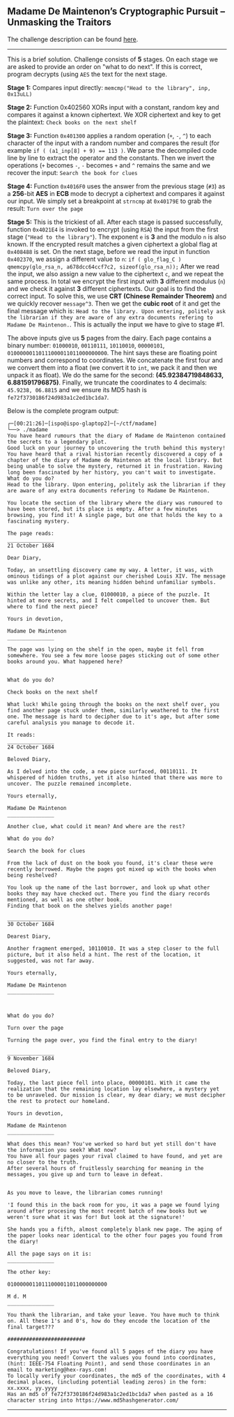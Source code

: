 ## Madame De Maintenon’s Cryptographic Pursuit – Unmasking the Traitors

The challenge description can be found
[here](https://hex-rays.com/blog/madame-de-maintenons-cryptographic-pursuit-unmasking-the-traitors/).

___

This is a brief solution. Challenge consists of **5** stages.
On each stage we are asked to provide an order on "what to do next". 
If this is correct, program decrypts (using `AES` the text for the next stage.

**Stage 1:** Compares input directly: `memcmp("Head to the library", inp, 0x13uLL)`

**Stage 2:** Function 0x402560 XORs input with a constant, random key and compares it against a
known ciphertext. We XOR ciphertext and key to get the plaintext: `Check books on the next shelf`

**Stage 3:** Function `0x401300` applies a random operation (`+`, `-`, `^`) to each character of
the input with a random number and compares the result (for example `if ( (a1_inp[8] + 9) == 113 )`.
We parse the decompiled code line by line to extract the operator and the constants.
Then we invert the operations (`+` becomes `-`, `-` becomes `+` and `^` remains the same and we
recover the input: `Search the book for clues`

**Stage 4:** Function `0x4016F0` uses the answer from the previous stage (`#3`) as a **256**-bit
**AES** in **ECB** mode to decrypt a ciphertext and compares it against our input. We simply set a breakpoint at `strncmp` at `0x40179E` to grab the result: `Turn over the page`

**Stage 5:** This is the trickiest of all. After each stage is passed successfully,
function `0x4021E4` is invoked to encrypt (using `RSA`) the input from the first stage
(`"Head to the library"`). The exponent `e` is **3** and the modulo `n` is also known.
If the encrypted result matches a given ciphertext a global flag at `0x408488` is set.
On the next stage, before we read the input in function `0x402370`, we assign a different
value to `n`: `if ( glo_flag_C ) qmemcpy(glo_rsa_n, a678dcc64ccf7c2, sizeof(glo_rsa_n));` 
After we read the input, we also assign a new value to the ciphertext `c`, and we repeat the same process. 
In total we encrypt the first input with **3** different modulus (`n`) and we check it against **3**
different ciphertexts. Our goal is to find the correct input. To solve this, we use
**CRT (Chinese Remainder Theorem)** and we quickly recover `message^3`. Then we get the
**cubic root** of it and get the final message which is:
`Head to the library. Upon entering, politely ask the librarian if they are aware of any extra documents refering to Madame De Maintenon.`. This is actually the input we have to give to stage #1.


The above inputs give us **5** pages from the dairy. Each page contains a binary number:
`01000010`, `00110111`, `10110010`, `00000101`, `01000000110111000011011000000000`.
The hint says these are floating point numbers and correspond to coordinates.
We concatenate the first four and we convert them into a float (we convert it to `int`,
we pack it and then we unpack it as float).
We do the same for the second: **(45.92384719848633, 6.881591796875)**.
Finally, we truncate the coordinates to 4 decimals: `45.9238, 06.8815` and we ensure its MD5 hash is
`fe72f3730186f24d983a1c2ed1bc1da7`.

Below is the complete program output:
```
┌─[00:21:26]─[ispo@ispo-glaptop2]─[~/ctf/madame]
└──> ./madame
You have heard rumours that the diary of Madame de Maintenon contained the secrets to a legendary plot.
Good luck on your journey to uncovering the truth behind this mystery!
You have heard that a rival historian recently discovered a copy of a chapter of the diary of Madame de Maintenon at the local library. But being unable to solve the mystery, returned it in frustration. Having long been fascinated by her history, you can't wait to investigate. What do you do?
Head to the library. Upon entering, politely ask the librarian if they are aware of any extra documents refering to Madame De Maintenon.

You locate the section of the library where the diary was rumoured to have been stored, but its place is empty. After a few minutes browsing, you find it! A single page, but one that holds the key to a fascinating mystery.

The page reads:
_______________
21 October 1684

Dear Diary,

Today, an unsettling discovery came my way. A letter, it was, with ominous tidings of a plot against our cherished Louis XIV. The message was unlike any other, its meaning hidden behind unfamiliar symbols.

Within the letter lay a clue, 01000010, a piece of the puzzle. It hinted at more secrets, and I felt compelled to uncover them. But where to find the next piece?

Yours in devotion,

Madame De Maintenon
_______________

The page was lying on the shelf in the open, maybe it fell from somewhere. You see a few more loose pages sticking out of some other books around you. What happened here?


What do you do?

Check books on the next shelf

What luck! While going through the books on the next shelf over, you find another page stuck under them, similarly weathered to the first one. The message is hard to decipher due to it's age, but after some careful analysis you manage to decode it.

It reads:
_______________
24 October 1684

Beloved Diary,
 
As I delved into the code, a new piece surfaced, 00110111. It whispered of hidden truths, yet it also hinted that there was more to uncover. The puzzle remained incomplete.

Yours eternally,

Madame De Maintenon
_______________

Another clue, what could it mean? And where are the rest?

What do you do?

Search the book for clues

From the lack of dust on the book you found, it's clear these were recently borrowed. Maybe the pages got mixed up with the books when being reshelved?

You look up the name of the last borrower, and look up what other books they may have checked out. There you find the diary records mentioned, as well as one other book. 
Finding that book on the shelves yields another page!

_______________
30 October 1684

Dearest Diary,

Another fragment emerged, 10110010. It was a step closer to the full picture, but it also held a hint. The rest of the location, it suggested, was not far away.

Yours eternally,

Madame De Maintenon
_______________



What do you do?

Turn over the page

Turning the page over, you find the final entry to the diary!

_______________
9 November 1684

Beloved Diary,

Today, the last piece fell into place, 00000101. With it came the realization that the remaining location lay elsewhere, a mystery yet to be unraveled. Our mission is clear, my dear diary; we must decipher the rest to protect our homeland.

Yours in devotion,

Madame de Maintenon
_______________

What does this mean? You've worked so hard but yet still don't have the information you seek? What now?
You have all four pages your rival claimed to have found, and yet are no closer to the truth.
After several hours of fruitlessly searching for meaning in the messages, you give up and turn to leave in defeat.


As you move to leave, the librarian comes running!

'I found this in the back room for you, it was a page we found lying around after procesing the most recent batch of new books but we weren't sure what it was for! But look at the signature!'

She hands you a fifth, almost completely blank new page. The aging of the paper looks near identical to the other four pages you found from the diary!

All the page says on it is:
_______________

The other key:

01000000110111000011011000000000

M d. M
_______________

You thank the librarian, and take your leave. You have much to think on. All these 1's and 0's, how do they encode the location of the final target???

#########################

Congratulations! If you've found all 5 pages of the diary you have everything you need! Convert the values you found into coordinates, (hint: IEEE-754 Floating Point), and send those coordinates in an email to marketing@hex-rays.com!
To locally verify your coordinates, the md5 of the coordinates, with 4 decimal places, (including potential leading zeros) in the form:
xx.xxxx, yy.yyyy
Has an md5 of fe72f3730186f24d983a1c2ed1bc1da7 when pasted as a 16 character string into https://www.md5hashgenerator.com/
```
___

